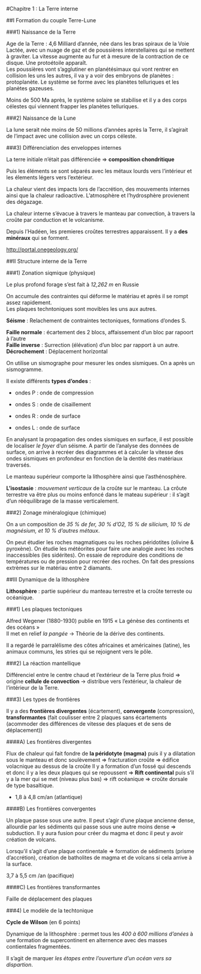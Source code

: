 #Chapitre 1 : La Terre interne

##I Formation du couple Terre-Lune  

###1) Naissance de la Terre  

Age de la Terre : 4,6 Milliard d’année, née dans les bras spiraux de la Voie Lactée, avec un nuage de gaz et de poussières interstellaires qui se mettent à graviter. La vitesse augmente au fur et à mesure de la contraction de ce disque. Une protoétoile apparaît.  
Les poussières vont s’agglutiner en planétésimaux qui vont rentrer en collision les uns les autres, il va y a voir des embryons de planètes : protoplanète. Le système se forme avec les planètes telluriques et les planètes gazeuses.  

Moins de 500 Ma après, le système solaire se stabilise et il y a des corps célestes qui viennent frapper les planètes telluriques.  

###2) Naissance de la Lune  

La lune serait née moins de 50 millions d’années après la Terre, il s’agirait de l’impact avec une collision avec un corps céleste.   

###3) Différenciation des enveloppes internes  

La terre initiale n’était pas différenciée => **composition chondritique**  

Puis les éléments se sont séparés avec les métaux lourds vers l’intérieur et les élements légers vers l’extérieur.  

La chaleur vient des impacts lors de l’accrétion, des mouvements internes ainsi que la chaleur radioactive. L’atmosphère et l’hydrosphère provienent des dégazage.  

La chaleur interne s’évacue à travers le manteau par convection, à travers la croûte par conduction et le volcanisme.  

Depuis l’Hadéen, les premieres croûtes terrestres apparaissent. Il y a **des minéraux** qui se forment.  

http://portal.onegeology.org/  

##II Structure interne de la Terre  

###1) Zonation siqmique (physique)  

Le plus profond forage s’est fait à *12,262 m* en Russie  

On accumule des contraintes qui déforme le matériau et après il se rompt assez rapidement.  
Les plaques techntoniques sont movibles les uns aux autres.  

**Séisme** : Relachement de contraintes tectoniques, formations d’ondes S.  

**Faille normale** : écartement des 2 blocs, affaissement d’un bloc par rapoort à l’autre  
**Faille inverse** : Surrection (élévation) d’un bloc par rapport à un autre.  
**Décrochement** : Déplacement horizontal  

On utilise un sismographe pour mesurer les ondes sismiques. On a après un sismogramme.  

Il existe différents **types d’ondes** :   

* ondes P : onde de compression
* ondes S : onde de cisaillement

* ondes R : onde de surface
* ondes L : onde de surface  

En analysant la propagation des ondes sismiques en surface, il est possible de localiser *le foyer* d’un séisme. A partir de l’analyse des données de surface, on arrive à recréer des diagrammes et à calculer la vitesse des ondes sismiques en profondeur en fonction de la dentité des matériaux traversés.  

Le manteau supérieur comporte la lithosphère ainsi que l’asthénosphère.   

**L’isostasie** : *mouvement verticaux* de la croûte sur le manteau. La crôute terrestre va être plus ou moins enfoncé dans le mateau supérieur : il s’agit d’un rééquilibrage de la masse verticalement.  

###2) Zonage minéralogique (chimique)  

On a un composition de *35 % de fer, 30 % d’O2, 15 % de silicium, 10 % de magnésium, et 10 % d’autres métaux*.  

On peut étudier les roches magmatiques ou les roches péridotites (olivine & pyroxène). On étudie les météorites pour faire une analogie avec les roches inaccessibles (les sidérites). On essaie de reproduire des conditions de températures ou de pression pour recréer des roches. On fait des pressions extrèmes sur le matériau entre 2 diamants.   

##III Dynamique de la lithosphère  

**Lithosphère** : partie supérieur du manteau terrestre et la croûte terreste ou océanique.  

###1) Les plaques tectoniques  

Alfred Wegener (1880-1930) publie en 1915 « La génèse des continents et des océans »   
Il met en relief *la pangée* → Théorie de la dérive des continents.  

Il a regardé le parralélisme des côtes africaines et américaines (latine), les animaux communs, les stries qui se rejoignent vers le pôle.   

###2) La réaction mantellique  

Différenciel entre le centre chaud et l’extérieur de la Terre plus froid => origine **cellule de convection** → distribue vers l’extérieur, la chaleur de l’intérieur de la Terre.  

###3) Les types de frontières  

Il y a des **frontières divergentes** (écartement), **convergente** (compression), **transformantes** (fait coulisser entre 2 plaques sans écartements (acommoder des différences de vitesse des plaques et de sens de déplacement))

####A) Les frontières divergentes  

Flux de chaleur qui fait fondre de **la péridotyte (magma)** puis il y a dilatation sous le manteau et donc soulèvement => fracturation croûte => édifice volacnique au dessus de la croûte
Il y a formation d’un fossé qui descends et donc il y a les deux plaques qui se repoussent => **Rift continental** puis s’il y a la mer qui se met (niveau plus bas) => rift océanique => croûte dorsale de type basaltique.  

+ 1,8 à 4,8 cm/an (atlantique)  

####B) Les frontières convergentes  

Un plaque passe sous une autre. Il peut s’agir d’une plaque ancienne dense, allourdie par les sédiments qui passe sous une autre moins dense => subduction. Il y aura fusion pour créer du magma et donc il peut y avoir création de volcans.  

Lorsqu’il s’agit d’une plaque continentale => formation de sédiments (prisme d’accrétion), création de batholites de magma et de volcans si cela arrive à la surface.  

3,7 à 5,5 cm /an (pacifique)  

####C) Les frontières transformantes  

Faille de déplacement des plaques  

###4) Le modèle de la techtonique  

**Cycle de Wilson** (en 6 points)  

Dynamique de la lithosphère : permet tous les *400 à 600 millions d’anées* à une formation de supercontinent en alternence avec des masses contientales fragmentées.  

Il s’agit de marquer *les étapes entre l’ouverture d’un océan vers sa dispartion*.  
